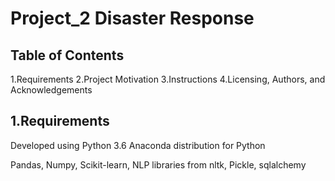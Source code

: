 # Project_2 Disaster Response
## Table of Contents
  1.Requirements
  2.Project Motivation
  3.Instructions
  4.Licensing, Authors, and Acknowledgements

## 1.Requirements

Developed using Python 3.6 Anaconda distribution for Python

  Pandas, Numpy, Scikit-learn, NLP libraries from nltk, Pickle, sqlalchemy
